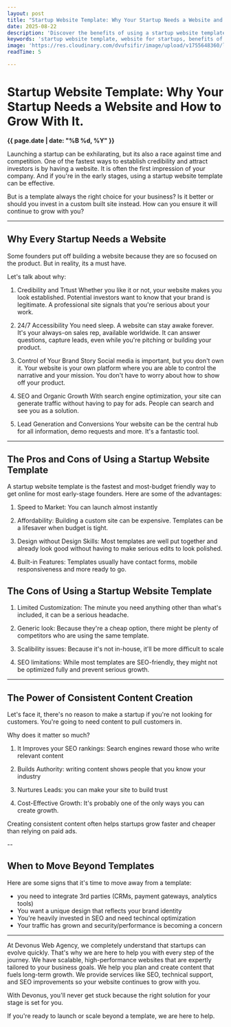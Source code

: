 ```yaml
---
layout: post
title: "Startup Website Template: Why Your Startup Needs a Website and How to Grow With It."
date: 2025-08-22
description: 'Discover the benefits of using a startup website template, the pros and cons of templates, and how consistent content creation can fuel your growth. Learn how Devonus Web Agency can help tailor your site to your unique needs.'
keywords: 'startup website template, website for startups, benefits of a startup website, startup website design, website templates vs custom websites, startup website growth, Devonus Web Agency'
image: 'https://res.cloudinary.com/dvufsifir/image/upload/v1755648360/lava_flowing_into_water.webp'
readTime: 5

---
```


# Startup Website Template: Why Your Startup Needs a Website and How to Grow With It.
**{{ page.date | date: "%B %d, %Y" }}**

Launching a startup can be exhilarating, but its also a race against time and competition. One of the fastest ways to establish credibility and attract investors is by having a website. It is often the first impression of your company. And if you're in the early stages, using a startup website template can be effective. 

But is a template always the right choice for your business? Is it better or should you invest in a custom built site instead. How can you ensure it will continue to grow with you?

---

## Why Every Startup Needs a Website
Some founders put off building a website because they are so focused on the product. But in reality, its a must have. 

Let's talk about why:

1. Credibility and Trtust
Whether you like it or not, your website makes you look established. Potential investors want to know that your brand is legitimate. A professional site signals that you're serious about your work.

2. 24/7 Accessibility
You need sleep. A website can stay awake forever. It's your always-on sales rep, available worldwide. It can answer questions, capture leads, even while you're pitching or building your product.

3. Control of Your Brand Story
Social media is important, but you don't own it. Your website is your own platform where you are able to control the narrative and your mission. You don't have to worry about how to show off your product.

4. SEO and Organic Growth
With search engine optimization, your site can generate traffic without having to pay for ads. People can search and see you as a solution. 

5. Lead Generation and Conversions
Your website can be the central hub for all information, demo requests and more. It's a fantastic tool.

---

## The Pros and Cons of Using a Startup Website Template

A startup website template is the fastest and most-budget friendly way to get online for most early-stage founders. Here are some of the advantages:

1. Speed to Market: You can launch almost instantly

2. Affordability: Building a custom site can be expensive. Templates can be a lifesaver when budget is tight.

3. Design without Design Skills: Most templates are well put together and already look good without having to make serious edits to look polished.

4. Built-in Features: Templates usually have contact forms, mobile responsiveness and more ready to go. 

## The Cons of Using a Startup Website Template

1. Limited Customization: The minute you need anything other than what's included, it can be a serious headache.

2. Generic look: Because they're a cheap option, there might be plenty of competitors who are using the same template.

3. Scalibility issues: Because it's not in-house, it'll be more difficult to scale

4. SEO limitations: While most templates are SEO-friendly, they might not be optimized fully and prevent serious growth.

---

## The Power of Consistent Content Creation

Let's face it, there's no reason to make a startup if you're not looking for customers. You're going to need content to pull customers in.

Why does it matter so much?

1. It Improves your SEO rankings: Search engines reward those who write relevant content

2. Builds Authority: writing content shows people that you know your industry

3. Nurtures Leads: you can make your site to build trust

4. Cost-Effective Growth: It's probably one of the only ways you can create growth.
 
Creating consistent content often helps startups grow faster and cheaper than relying on paid ads.

--

## When to Move Beyond Templates

Here are some signs that it's time to move away from a template:

- you need to integrate 3rd parties (CRMs, payment gateways, analytics tools)
- You want a unique design that reflects your brand identity
- You're heavily invested in SEO and need techincal optimization
- Your traffic has grown and security/performance is becoming a concern

---

At Devonus Web Agency, we completely understand that startups can evolve quickly. That's why we are here to help you with every step of the journey. We have scalable, high-performance websites that are expertly tailored to your business goals. We help you plan and create content that fuels long-term growth. We provide services like SEO, technical support, and SEO improvements so your website continues to grow with you. 

With Devonus, you'll never get stuck because the right solution for your stage is set for you.

If you're ready to launch or scale beyond a template, we are here to help. 